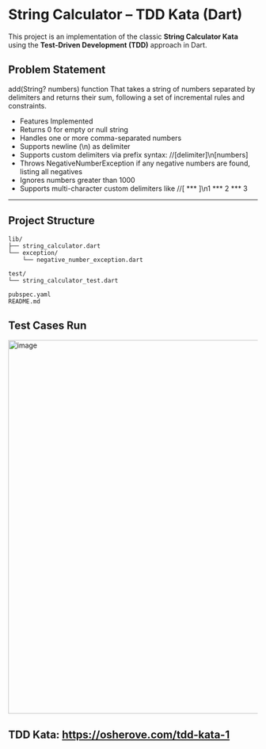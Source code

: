 # String Calculator – TDD Kata (Dart)

This project is an implementation of the classic **String Calculator Kata** using the **Test-Driven Development (TDD)** approach in Dart.

## Problem Statement

add(String? numbers) function That takes a string of numbers separated by delimiters and returns their sum, following a set of incremental rules and constraints.

- Features Implemented
- Returns 0 for empty or null string
- Handles one or more comma-separated numbers
- Supports newline (\n) as delimiter
- Supports custom delimiters via prefix syntax: //[delimiter]\n[numbers]
- Throws NegativeNumberException if any negative numbers are found, listing all negatives
- Ignores numbers greater than 1000
- Supports multi-character custom delimiters like //[ *** ]\n1 *** 2 *** 3

---

## Project Structure

```text
lib/
├── string_calculator.dart    
└── exception/
    └── negative_number_exception.dart   

test/
└── string_calculator_test.dart      

pubspec.yaml                          
README.md                        
```

## Test Cases Run
<img width="1394" height="755" alt="image" src="https://github.com/user-attachments/assets/33cd8707-5f2d-402d-862d-e175857cc0d2" />

## TDD Kata: https://osherove.com/tdd-kata-1
